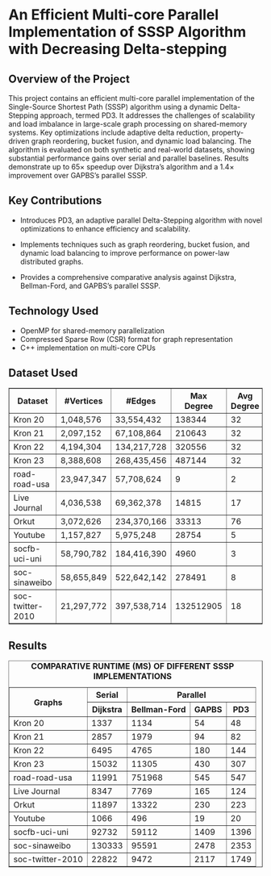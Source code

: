 # An Efficient Multi-core Parallel Implementation of SSSP Algorithm with Decreasing Delta-stepping

## Overview of the Project
This project contains an efficient multi-core parallel implementation of the Single-Source Shortest Path (SSSP) algorithm using a dynamic Delta-Stepping approach, termed PD3. It addresses the challenges of scalability and load imbalance in large-scale graph processing on shared-memory systems. Key optimizations include adaptive delta reduction, property-driven graph reordering, bucket fusion, and dynamic load balancing. The algorithm is evaluated on both synthetic and real-world datasets, showing substantial performance gains over serial and parallel baselines. Results demonstrate up to 65× speedup over Dijkstra’s algorithm and a 1.4× improvement over GAPBS’s parallel SSSP.

## Key Contributions
* Introduces PD3, an adaptive parallel Delta-Stepping algorithm with novel optimizations to enhance efficiency and scalability.

* Implements techniques such as graph reordering, bucket fusion, and dynamic load balancing to improve performance on power-law distributed graphs.

* Provides a comprehensive comparative analysis against Dijkstra, Bellman-Ford, and GAPBS’s parallel SSSP.

## Technology Used
* OpenMP for shared-memory parallelization
* Compressed Sparse Row (CSR) format for graph representation
* C++ implementation on multi-core CPUs

## Dataset Used
<table border="1" cellpadding="5" cellspacing="0">
  <thead>
    <tr>
      <th>Dataset</th>
      <th>#Vertices</th>
      <th>#Edges</th>
      <th>Max Degree</th>
      <th>Avg Degree</th>
    </tr>
  </thead>
  <tbody>
    <tr>
      <td>Kron 20</td>
      <td>1,048,576</td>
      <td>33,554,432</td>
      <td>138344</td>
      <td>32</td>
    </tr>
    <tr>
      <td>Kron 21</td>
      <td>2,097,152</td>
      <td>67,108,864</td>
      <td>210643</td>
      <td>32</td>
    </tr>
    <tr>
      <td>Kron 22</td>
      <td>4,194,304</td>
      <td>134,217,728</td>
      <td>320556</td>
      <td>32</td>
    </tr>
    <tr>
      <td>Kron 23</td>
      <td>8,388,608</td>
      <td>268,435,456</td>
      <td>487144</td>
      <td>32</td>
    </tr>
    <tr>
      <td>road-road-usa</td>
      <td>23,947,347</td>
      <td>57,708,624</td>
      <td>9</td>
      <td>2</td>
    </tr>
    <tr>
      <td>Live Journal</td>
      <td>4,036,538</td>
      <td>69,362,378</td>
      <td>14815</td>
      <td>17</td>
    </tr>
    <tr>
      <td>Orkut</td>
      <td>3,072,626</td>
      <td>234,370,166</td>
      <td>33313</td>
      <td>76</td>
    </tr>
    <tr>
      <td>Youtube</td>
      <td>1,157,827</td>
      <td>5,975,248</td>
      <td>28754</td>
      <td>5</td>
    </tr>
    <tr>
      <td>socfb-uci-uni</td>
      <td>58,790,782</td>
      <td>184,416,390</td>
      <td>4960</td>
      <td>3</td>
    </tr>
    <tr>
      <td>soc-sinaweibo</td>
      <td>58,655,849</td>
      <td>522,642,142</td>
      <td>278491</td>
      <td>8</td>
    </tr>
    <tr>
      <td>soc-twitter-2010</td>
      <td>21,297,772</td>
      <td>397,538,714</td>
      <td>132512905</td>
      <td>18</td>
    </tr>
  </tbody>
</table>


## Results
<table border="1" cellpadding="5" cellspacing="0">
  <caption><strong>COMPARATIVE RUNTIME (MS) OF DIFFERENT SSSP IMPLEMENTATIONS</strong></caption>
  <thead>
    <tr>
      <th rowspan="2">Graphs</th>
      <th colspan="1">Serial</th>
      <th colspan="3">Parallel</th>
    </tr>
    <tr>
      <th>Dijkstra</th>
      <th>Bellman-Ford</th>
      <th>GAPBS</th>
      <th>PD3</th>
    </tr>
  </thead>
  <tbody>
    <tr><td>Kron 20</td><td>1337</td><td>1134</td><td>54</td><td>48</td></tr>
    <tr><td>Kron 21</td><td>2857</td><td>1979</td><td>94</td><td>82</td></tr>
    <tr><td>Kron 22</td><td>6495</td><td>4765</td><td>180</td><td>144</td></tr>
    <tr><td>Kron 23</td><td>15032</td><td>11305</td><td>430</td><td>307</td></tr>
    <tr><td>road-road-usa</td><td>11991</td><td>751968</td><td>545</td><td>547</td></tr>
    <tr><td>Live Journal</td><td>8347</td><td>7769</td><td>165</td><td>124</td></tr>
    <tr><td>Orkut</td><td>11897</td><td>13322</td><td>230</td><td>223</td></tr>
    <tr><td>Youtube</td><td>1066</td><td>496</td><td>19</td><td>20</td></tr>
    <tr><td>socfb-uci-uni</td><td>92732</td><td>59112</td><td>1409</td><td>1396</td></tr>
    <tr><td>soc-sinaweibo</td><td>130333</td><td>95591</td><td>2478</td><td>2353</td></tr>
    <tr><td>soc-twitter-2010</td><td>22822</td><td>9472</td><td>2117</td><td>1749</td></tr>
  </tbody>
</table>

